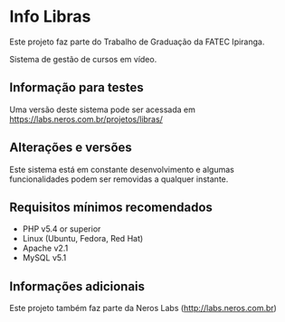 # Info Libras


Este projeto faz parte do Trabalho de Graduação da FATEC Ipiranga.

Sistema de gestão de cursos em vídeo.


## Informação para testes
Uma versão deste sistema pode ser acessada em https://labs.neros.com.br/projetos/libras/

## Alterações e versões
Este sistema está em constante desenvolvimento e algumas funcionalidades podem ser removidas a qualquer instante.

## Requisitos mínimos recomendados
- PHP v5.4 or superior
- Linux (Ubuntu, Fedora, Red Hat) 
- Apache v2.1
- MySQL v5.1

## Informações adicionais
Este projeto também faz parte da Neros Labs (http://labs.neros.com.br)



